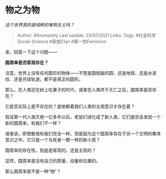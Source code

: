 # 物之为物
*这个世界真的是纯粹的唯物主义吗？*

> Author: #Anonymity
Last update: *23/07/2021* 
Links:
Tags:  #社会科学Social-Science #家族Clan #第一性Feminism


来，回答一下这个问题——

**圆周率是否客观存在？**

注意，世界上没有任何圆形的物体——不管是圆规画的圆、还是地球、还是水波纹、还是月球轨道，都不是真正的圆形。

那么，在人类还在树上吃果子的时代，或者在人类终于灭亡之后，圆周率是否存在？

它是否实际上是不存在的？是依赖着我们人类的主观意识才存在着？

假设第一代人类灭绝一亿多年以后，老鼠们进化成了新人类，它们是否会发现一个新的圆周率，和我们不一样？

或者说，即使数值和我们完全一样，但是因为这个圆周率存在于另一个文明的集体意识之中，它只是一个与死者一模一样的新小孩？

圆周率的存在性，到底是客观的，还是主观的？

显然，圆周率是没有自己的质量、动量和位置的。

那么圆周率是不是一种“物”？



